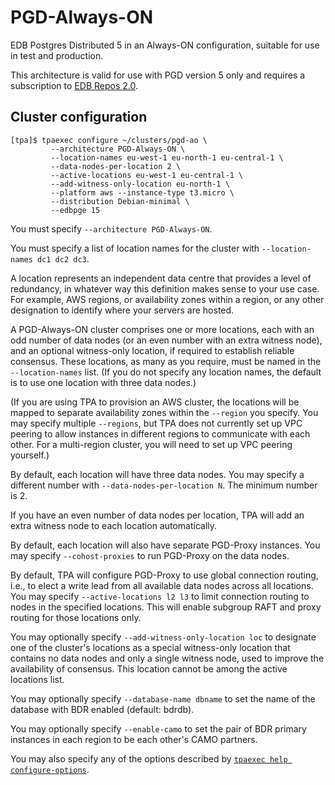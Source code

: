 # PGD-Always-ON

EDB Postgres Distributed 5 in an Always-ON configuration,
suitable for use in test and production.

This architecture is valid for use with PGD version 5 only and requires
a subscription to [EDB Repos 2.0](2q_and_edb_repositories.md).

## Cluster configuration

```
[tpa]$ tpaexec configure ~/clusters/pgd-ao \
         --architecture PGD-Always-ON \
         --location-names eu-west-1 eu-north-1 eu-central-1 \
         --data-nodes-per-location 2 \
         --active-locations eu-west-1 eu-central-1 \
         --add-witness-only-location eu-north-1 \
         --platform aws --instance-type t3.micro \
         --distribution Debian-minimal \
         --edbpge 15
```

You must specify `--architecture PGD-Always-ON`.

You must specify a list of location names for the cluster with
`--location-names dc1 dc2 dc3`.

A location represents an independent data centre that provides a level
of redundancy, in whatever way this definition makes sense to your use
case. For example, AWS regions, or availability zones within a region,
or any other designation to identify where your servers are hosted.

A PGD-Always-ON cluster comprises one or more locations, each with an
odd number of data nodes (or an even number with an extra witness node),
and an optional witness-only location, if required to establish reliable
consensus. These locations, as many as you require, must be named in the
`--location-names` list. (If you do not specify any location names, the
default is to use one location with three data nodes.)

(If you are using TPA to provision an AWS cluster, the locations will be
mapped to separate availability zones within the `--region` you specify.
You may specify multiple `--regions`, but TPA does not currently set up
VPC peering to allow instances in different regions to communicate with
each other. For a multi-region cluster, you will need to set up VPC
peering yourself.)

By default, each location will have three data nodes. You may specify
a different number with `--data-nodes-per-location N`. The minimum
number is 2.

If you have an even number of data nodes per location, TPA will add an
extra witness node to each location automatically.

By default, each location will also have separate PGD-Proxy instances.
You may specify `--cohost-proxies` to run PGD-Proxy on the data nodes.

By default, TPA will configure PGD-Proxy to use global connection
routing, i.e., to elect a write lead from all available data nodes
across all locations. You may specify `--active-locations l2 l3` to
limit connection routing to nodes in the specified locations. This will
enable subgroup RAFT and proxy routing for those locations only.

You may optionally specify `--add-witness-only-location loc` to
designate one of the cluster's locations as a special witness-only
location that contains no data nodes and only a single witness node,
used to improve the availability of consensus. This location cannot be
among the active locations list.

You may optionally specify `--database-name dbname` to set the name of
the database with BDR enabled (default: bdrdb).

You may optionally specify `--enable-camo` to set the pair of BDR
primary instances in each region to be each other's CAMO partners.

You may also specify any of the options described by
[`tpaexec help configure-options`](tpaexec-configure.md).
